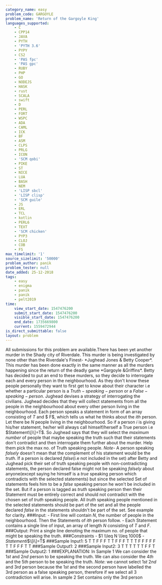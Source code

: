 ```yaml
---
category_name: easy
problem_code: GARGOYLE
problem_name: 'Return of the Gargoyle King'
languages_supported:
    - C
    - CPP14
    - JAVA
    - PYTH
    - 'PYTH 3.6'
    - PYPY
    - CS2
    - 'PAS fpc'
    - 'PAS gpc'
    - RUBY
    - PHP
    - GO
    - NODEJS
    - HASK
    - rust
    - SCALA
    - swift
    - D
    - PERL
    - FORT
    - WSPC
    - ADA
    - CAML
    - ICK
    - BF
    - ASM
    - CLPS
    - PRLG
    - ICON
    - 'SCM qobi'
    - PIKE
    - ST
    - NICE
    - LUA
    - BASH
    - NEM
    - 'LISP sbcl'
    - 'LISP clisp'
    - 'SCM guile'
    - JS
    - ERL
    - TCL
    - kotlin
    - PERL6
    - TEXT
    - 'SCM chicken'
    - PYP3
    - CLOJ
    - COB
    - FS
max_timelimit: '1'
source_sizelimit: '50000'
problem_author: panik
problem_tester: null
date_added: 25-12-2018
tags:
    - easy
    - enigma
    - panik
    - panik
    - pelt2019
time:
    view_start_date: 1547476200
    submit_start_date: 1547476200
    visible_start_date: 1547476200
    end_date: 1735669800
    current: 1559472944
is_direct_submittable: false
layout: problem
---
```

All submissions for this problem are available.There has been yet another murder in the Shady city of Riverdale. This murder is being investigated by none other than the Riverdale's Finest- \*Jughead Jones & Betty Cooper\*. This murder has been done exactly in the same manner as all the murders happening since the return of the deadly game \*Gargoyle &Griffins\*. Betty has decided to put an end to these murders, so they decide to interrogate each and every person in the neighbourhood. As they don't know these people personally they want to first get to know about their character i.e whether a particular person is a $Truth-speaking-person$ or a $False-speaking-person$. Jughead devises a strategy of interrogating the civilians. Jughead decides that they will collect statements from all the people in the neighbourhood about every other person living in the neighbourhood. Each person speaks a statement in form of an array consisting of $T$ and $ F$, which tells us what he thinks about the $ith$ person. Let there be $N$ people living in the neighbourhood. So if a person $i$ is giving his/her statement, he/her will always call himself/herself a True person i.e $Statement\[i\]=T$. So Jughead says that they will select the $maximum$ $number$ of people that maybe speaking the truth such that their statements don't contradict and then interrogate them further about the murder. Help them pick the max no. of Truth speaking people. $Note$- A person speaking $falsely$ doesn't mean that the complement of his statement would be the $truth$. If a person is declared $false$(i.e not included in the set) after Betty and Jughead pick their set of truth speaking people with non-contradicting statements, the person declared false might not be speaking $falsely$ about anyone(except saying he himself is a $true$ speaking person which contradicts with the selected statements) but since the selected Set of statements feels him to be a $false$ speaking person he won't be included in the set. But if a person is tagged as $truth$ speaking person then their Statement must be entirely correct and should not contradict with the chosen set of $truth$ speaking people. All $truth$ speaking people mentioned in the selected statements should be part of the set and all the people declared $false$ in the statements shouldn't be part of the set. See example for clarity. ###Input: - First line will contain $N$, the number of people in the neighbourhood. Then the Statements of $ith$ person follow. - Each Statement contains a single line of input, an array of length $N$ consisting of $T$ and $F$. ###Output: Print a single line denoting the maximum no. of people that might be speaking the truth. ###Constraints - $1 \\leq N \\leq 1000$ - $Statement$$i$$\[i\]=T$ ###Sample Input1: 5 T T F F F T T F F F T T T F F F F F T T F F F T T ###Sample Output1: 2 ###Sample Input2: 3 T T T T T T F F T ###Sample Output2: 1 ###EXPLANATION: In Sample 1 We can consider the $1st$ and $2nd$ person to be speaking the truth. We can also consider the $4th$ and the $5th$ person to be speaking the truth. $Note$: we cannot select $1st$ $2nd$ and $3rd$ person because the $1st$ and the second person have labelled the 3rd person as a false speaking person, therefore if we select all 3 contradiction will arise. In sample 2 Set contains only the 3rd person
